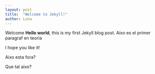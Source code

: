 ```yaml
---
layout: post
title:  "Welcome to Jekyll!"
author: Luna
---
```

Welcome
**Hello world**, this is my first Jekyll blog post. Aixo es el primer paragraf en teoria

I hope you like it!

Aixo esta fora?

Que tal aixo?